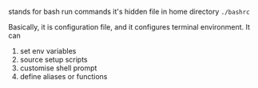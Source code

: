 stands for bash run commands 
it's hidden file in home directory `./bashrc`

Basically, it is configuration file, and it configures terminal environment. It can
1. set env variables
2. source setup scripts
3. customise shell prompt
4. define aliases or functions

